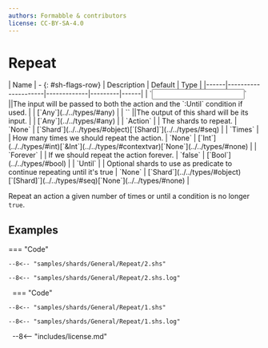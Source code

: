 ```yaml
---
authors: Formabble & contributors
license: CC-BY-SA-4.0
---
```



# Repeat

<div class="sh-parameters" markdown="1">
| Name | - {: #sh-flags-row} | Description | Default | Type |
|------|---------------------|-------------|---------|------|
| `<input>` ||The input will be passed to both the action and the `:Until` condition if used. | | [`Any`](../../types/#any) |
| `<output>` ||The output of this shard will be its input. | | [`Any`](../../types/#any) |
| `Action` |  | The shards to repeat. | `None` | [`Shard`](../../types/#object)[`[Shard]`](../../types/#seq) |
| `Times` |  | How many times we should repeat the action. | `None` | [`Int`](../../types/#int)[`&Int`](../../types/#contextvar)[`None`](../../types/#none) |
| `Forever` |  | If we should repeat the action forever. | `false` | [`Bool`](../../types/#bool) |
| `Until` |  | Optional shards to use as predicate to continue repeating until it's true | `None` | [`Shard`](../../types/#object)[`[Shard]`](../../types/#seq)[`None`](../../types/#none) |

</div>

Repeat an action a given number of times or until a condition is no longer `true`.

## Examples

=== "Code"

  ```x86asm linenums="1"
  --8<-- "samples/shards/General/Repeat/2.shs"
  ```

  ```
  --8<-- "samples/shards/General/Repeat/2.shs.log"
  ```
&nbsp;
=== "Code"

  ```x86asm linenums="1"
  --8<-- "samples/shards/General/Repeat/1.shs"
  ```

  ```
  --8<-- "samples/shards/General/Repeat/1.shs.log"
  ```
&nbsp;
--8<-- "includes/license.md"

